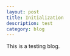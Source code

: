 ```yaml
---
layout: post
title: Initialization
description: test
category: blog
---
```


This is a testing blog.
